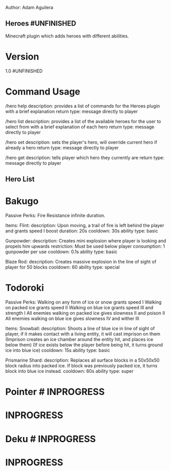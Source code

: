 
Author: Adam Aguilera

## Heroes #UNFINISHED
Minecraft plugin which adds heroes with different abilities.

# Version
1.0 #UNFINISHED

# Command Usage
/hero help
  description: provides a list of commands for the Heroes plugin with a brief explanation 
  return type: message directly to player
  
/hero list
  description: provides a list of the available heroes for the user to select from
               with a brief explanation of each hero
  return type: message directly to player
  
/hero set <heroname>
  description: sets the player's hero, will override current hero if already a hero
  return type: message directly to player
  
/hero get
  description: tells player which hero they currently are
  return type: message directly to player


## Hero List

# Bakugo
Passive Perks:
  Fire Resistance infinite duration.
  
Items:
  Flint:
     description: Upon moving, a trail of fire is left behind the player and grants speed I boost
     duration: 20s
     cooldown: 30s
     ability type: basic
     
  Gunpowder:
     description: Creates mini explosion where player is looking and propels him upwards
     restriction: Must be used below player
     consumption: 1 gunpowder per use
     cooldown: 0.1s
     ability type: basic
     
  Blaze Rod:
     description: Creates massive explosion in the line of sight of player for 50 blocks
     cooldown: 60
     ability type: special
     
# Todoroki
Passive Perks:
  Walking on any form of ice or snow grants speed I
  Walking on packed ice grants speed II
  Walking on blue ice grants speed III and strength I
  All enemies walking on packed ice gives slowness II and poison II
  All enemies walking on blue ice gives slowness IV and wither III
  
Items:
  Snowball:
     description: Shoots a line of blue ice in line of sight of player, if it makes contact with a living entity, it will 
                  cast imprison on them
                   (Imprison creates an ice chamber around the entity hit, and places ice below them)
                   (If ice exists below the player before being hit, it turns ground ice into blue ice)
     cooldown: 15s
     ability type: basic
     
  Prismarine Shard:
     description: Replaces all surface blocks in a 50x50x50 block radius into packed ice. 
                  If block was previously packed ice, it turns block into blue ice instead.
     cooldown: 60s
     ability type: super
     
# Pointer # INPROGRESS

# INPROGRESS

# Deku # INPROGRESS

# INPROGRESS

